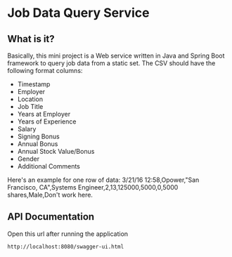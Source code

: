 # Job Data Query Service

## What is it?

Basically, this mini project is a Web service written in Java and Spring Boot framework to query job data from a static
set. The CSV should have the following format columns:

- Timestamp
- Employer
- Location
- Job Title
- Years at Employer
- Years of Experience
- Salary
- Signing Bonus
- Annual Bonus
- Annual Stock Value/Bonus
- Gender
- Additional Comments

Here's an example for one row of data: 3/21/16 12:58,Opower,"San Francisco, CA",Systems Engineer,2,13,125000,5000,0,5000
shares,Male,Don't work here.

## API Documentation

Open this url after running the application

```
http://localhost:8080/swagger-ui.html
```